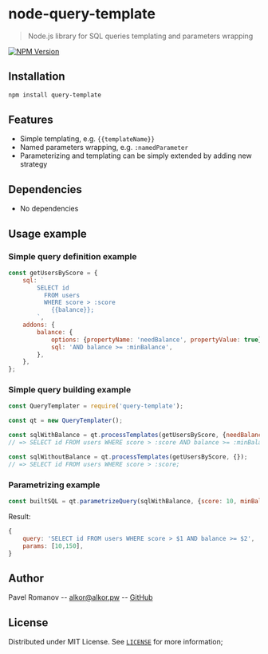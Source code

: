 # node-query-template
> Node.js library for SQL queries templating and parameters wrapping

[![NPM Version][npm-image]][npm-url]

## Installation

```sh
npm install query-template
```

## Features

* Simple templating, e.g. `{{templateName}}`
* Named parameters wrapping, e.g. `:namedParameter`
* Parameterizing and templating can be simply extended by adding new strategy

## Dependencies

* No dependencies

## Usage example

### Simple query definition example

```js
const getUsersByScore = {
    sql: `
        SELECT id
          FROM users
          WHERE score > :score
            {{balance}};
        `,
    addons: {
        balance: {
            options: {propertyName: 'needBalance', propertyValue: true},
            sql: 'AND balance >= :minBalance',
        },
    },
};
```

### Simple query building example

```js
const QueryTemplater = require('query-template');

const qt = new QueryTemplater();

const sqlWithBalance = qt.processTemplates(getUsersByScore, {needBalance: true}); 
// => SELECT id FROM users WHERE score > :score AND balance >= :minBalance;

const sqlWithoutBalance = qt.processTemplates(getUsersByScore, {}); 
// => SELECT id FROM users WHERE score > :score;

```

### Parametrizing example

```js
const builtSQL = qt.parametrizeQuery(sqlWithBalance, {score: 10, minBalance: 150})
```
Result:
```js
{
    query: 'SELECT id FROM users WHERE score > $1 AND balance >= $2',
    params: [10,150],
}
```

## Author

Pavel Romanov -- alkor@alkor.pw -- [GitHub](https://github.com/Shikyaro)

## License

Distributed under MIT License. See [`LICENSE`](./LICENSE) for more information;

[npm-image]: https://img.shields.io/npm/v/query-template.svg?style=flat-square
[npm-url]: https://npmjs.org/package/query-template